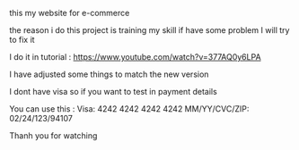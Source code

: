 this my website for e-commerce 

the reason i do this project is training my skill if have some problem I will try to fix it

I do it in tutorial : https://www.youtube.com/watch?v=377AQ0y6LPA 

I have adjusted some things to match the new version

I dont have visa so if you want to test in payment details

You can use this : Visa: 4242 4242 4242 4242    MM/YY/CVC/ZIP: 02/24/123/94107

Thanh you for watching